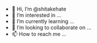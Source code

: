 - 👋 Hi, I’m @shitakehate
- 👀 I’m interested in ...
- 🌱 I’m currently learning ...
- 💞️ I’m looking to collaborate on ...
- 📫 How to reach me ...

<!---
shitakehate/shitakehate is a ✨ special ✨ repository because its `README.md` (this file) appears on your GitHub profile.
You can click the Preview link to take a look at your changes.
--->
